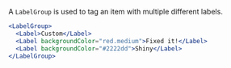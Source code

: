 A `LabelGroup` is used to tag an item with multiple different labels.

```jsx
<LabelGroup>
  <Label>Custom</Label>
  <Label backgroundColor="red.medium">Fixed it!</Label>
  <Label backgroundColor="#2222dd">Shiny</Label>
</LabelGroup>
```
